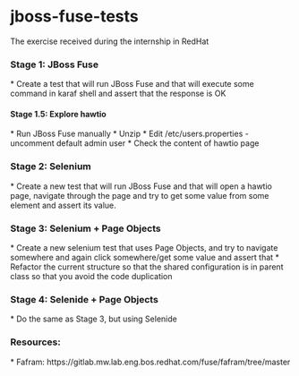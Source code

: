 # jboss-fuse-tests
The exercise received during the internship in RedHat

<h3>Stage 1: JBoss Fuse</h3>
* Create a test that will run JBoss Fuse and that will execute some command in karaf shell and assert that the response is OK

<h4>Stage 1.5: Explore hawtio</h4>
* Run JBoss Fuse manually
* Unzip
* Edit <jboss-fuse-dir>/etc/users.properties - uncomment default admin user
* Check the content of hawtio page

<h3>Stage 2: Selenium</h3>
* Create a new test that will run JBoss Fuse and that will open a hawtio page, navigate through the page and try to get some value from some element and assert its value.

<h3>Stage 3: Selenium + Page Objects</h3>
* Create a new selenium test that uses Page Objects, and try to navigate somewhere and again click somewhere/get some value and assert that
* Refactor the current structure so that the shared configuration is in parent class so that you avoid the code duplication

<h3>Stage 4: Selenide + Page Objects</h3>
* Do the same as Stage 3, but using Selenide

<h3>Resources:</h3>
* Fafram: https://gitlab.mw.lab.eng.bos.redhat.com/fuse/fafram/tree/master
